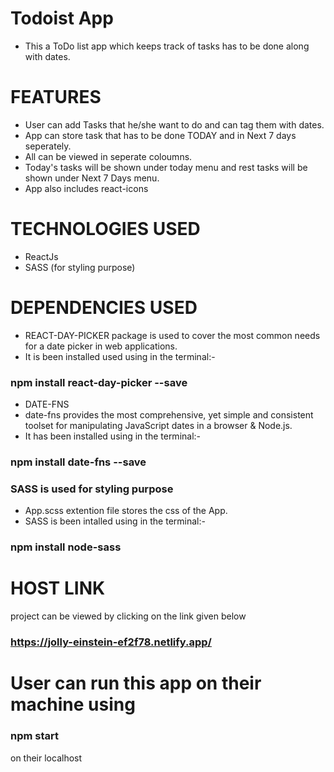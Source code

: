 # Todoist App
- This a ToDo list app which keeps track of tasks has to be done along with dates.


# FEATURES 
-  User can add Tasks that he/she want to do and can tag them with dates. 
-  App can store task that has to be done TODAY and in Next 7 days seperately.
-  All can be viewed in seperate coloumns.
-   Today's tasks will be shown under today menu and rest tasks will be shown under Next 7 Days menu.
-   App also includes react-icons

# TECHNOLOGIES USED
- ReactJs
- SASS (for styling purpose)

# DEPENDENCIES USED
- REACT-DAY-PICKER package is used to cover the most common needs for a date picker in web applications.
- It is been installed used using in the terminal:- 
###  npm install react-day-picker --save

- DATE-FNS
- date-fns provides the most comprehensive, yet simple and consistent toolset for manipulating JavaScript dates in a browser & Node.js.
- It has been installed using in the terminal:-
### npm install date-fns --save

### SASS is used for styling purpose 
- App.scss extention file stores the css of the App.
- SASS is been intalled using in the terminal:- 
### npm install node-sass  

# HOST LINK
project can be viewed by clicking on the link given below
### https://jolly-einstein-ef2f78.netlify.app/

# User can run this app on their machine using 
### npm start 
on their localhost


